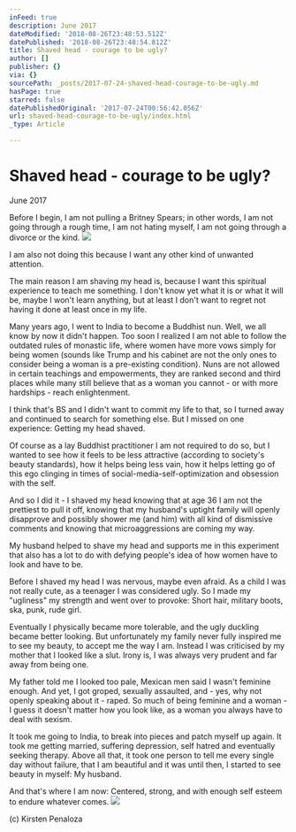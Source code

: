 ```yaml
---
inFeed: true
description: June 2017
dateModified: '2018-08-26T23:48:53.512Z'
datePublished: '2018-08-26T23:48:54.812Z'
title: Shaved head - courage to be ugly?
author: []
publisher: {}
via: {}
sourcePath: _posts/2017-07-24-shaved-head-courage-to-be-ugly.md
hasPage: true
starred: false
datePublishedOriginal: '2017-07-24T00:56:42.056Z'
url: shaved-head-courage-to-be-ugly/index.html
_type: Article

---
```

# **Shaved head - courage to be ugly?**

June 2017

Before I begin, I am not pulling a Britney Spears; in other words, I am not going through a rough time, I am not hating myself, I am not going through a divorce or the kind.
![](https://the-grid-user-content.s3-us-west-2.amazonaws.com/51e7122c-a865-4a1b-8cb1-fa59f3c5b7e9.jpg)

I am also not doing this because I want any other kind of unwanted attention.

The main reason I am shaving my head is, because I want this spiritual experience to teach me something. I don't know yet what it is or what it will be, maybe I won't learn anything, but at least I don't want to regret not having it done at least once in my life.

Many years ago, I went to India to become a Buddhist nun. Well, we all know by now it didn't happen. Too soon I realized I am not able to follow the outdated rules of monastic life, where women have more vows simply for being women (sounds like Trump and his cabinet are not the only ones to consider being a woman is a pre-existing condition). Nuns are not allowed in certain teachings and empowerments, they are ranked second and third places while many still believe that as a woman you cannot - or with more hardships - reach enlightenment.

I think that's BS and I didn't want to commit my life to that, so I turned away and continued to search for something else. But I missed on one experience: Getting my head shaved.

Of course as a lay Buddhist practitioner I am not required to do so, but I wanted to see how it feels to be less attractive (according to society's beauty standards), how it helps being less vain, how it helps letting go of this ego clinging in times of social-media-self-optimization and obsession with the self.

And so I did it - I shaved my head knowing that at age 36 I am not the prettiest to pull it off, knowing that my husband's uptight family will openly disapprove and possibly shower me (and him) with all kind of dismissive comments and knowing that microaggressions are coming my way.

My husband helped to shave my head and supports me in this experiment that also has a lot to do with defying people's idea of how women have to look and have to be.

Before I shaved my head I was nervous, maybe even afraid. As a child I was not really cute, as a teenager I was considered ugly. So I made my "ugliness" my strength and went over to provoke: Short hair, military boots, ska, punk, rude girl.

Eventually I physically became more tolerable, and the ugly duckling became better looking. But unfortunately my family never fully inspired me to see my beauty, to accept me the way I am. Instead I was criticised by my mother that I looked like a slut. Irony is, I was always very prudent and far away from being one.

My father told me I looked too pale, Mexican men said I wasn't feminine enough. And yet, I got groped, sexually assaulted, and - yes, why not openly speaking about it - raped. So much of being feminine and a woman - I guess it doesn't matter how you look like, as a woman you always have to deal with sexism.

It took me going to India, to break into pieces and patch myself up again. It took me getting married, suffering depression, self hatred and eventually seeking therapy. Above all that, it took one person to tell me every single day without failure, that I am beautiful and it was until then, I started to see beauty in myself: My husband.

And that's where I am now: Centered, strong, and with enough self esteem to endure whatever comes.
![](https://the-grid-user-content.s3-us-west-2.amazonaws.com/33e5aa43-4ca4-4b01-95b2-d22e693da716.jpg)

(c) Kirsten Penaloza